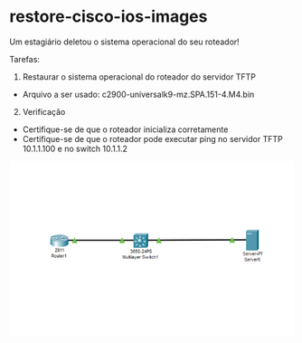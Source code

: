 # restore-cisco-ios-images

Um estagiário deletou o sistema operacional do seu roteador!

Tarefas:

1) Restaurar o sistema operacional do roteador do servidor TFTP
- Arquivo a ser usado: c2900-universalk9-mz.SPA.151-4.M4.bin

2) Verificação
- Certifique-se de que o roteador inicializa corretamente
- Certifique-se de que o roteador pode executar ping no servidor TFTP 10.1.1.100 e no switch 10.1.1.2

<img src="https://raw.githubusercontent.com/MattheusMartins/Restore-cisco-ios-images/main/1.PNG">

